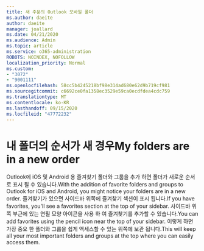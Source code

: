 ```yaml
---
title: 새 주문의 Outlook 모바일 폴더
ms.author: daeite
author: daeite
manager: joallard
ms.date: 04/21/2020
ms.audience: Admin
ms.topic: article
ms.service: o365-administration
ROBOTS: NOINDEX, NOFOLLOW
localization_priority: Normal
ms.custom:
- "3072"
- "9001111"
ms.openlocfilehash: 58cc5b4245218bf98e314ad680e62d9b719cf981
ms.sourcegitcommit: c6692ce0fa1358ec3529e59ca0ecdfdea4cdc759
ms.translationtype: MT
ms.contentlocale: ko-KR
ms.lasthandoff: 09/15/2020
ms.locfileid: "47772232"
---
```

# <a name="my-folders-are-in-a-new-order"></a><span data-ttu-id="fad86-102">내 폴더의 순서가 새 경우</span><span class="sxs-lookup"><span data-stu-id="fad86-102">My folders are in a new order</span></span>

<span data-ttu-id="fad86-103">Outlook에 iOS 및 Android 용 즐겨찾기 폴더와 그룹을 추가 하면 폴더가 새로운 순서로 표시 될 수 있습니다.</span><span class="sxs-lookup"><span data-stu-id="fad86-103">With the addition of favorite folders and groups to Outlook for iOS and Android, you might notice your folders are in a new order.</span></span> <span data-ttu-id="fad86-104">즐겨찾기가 있으면 사이드바 위쪽에 즐겨찾기 섹션이 표시 됩니다.</span><span class="sxs-lookup"><span data-stu-id="fad86-104">If you have favorites, you'll see a favorites section at the top of your sidebar.</span></span> <span data-ttu-id="fad86-105">사이드바 위쪽 부근에 있는 연필 모양 아이콘을 사용 하 여 즐겨찾기를 추가할 수 있습니다.</span><span class="sxs-lookup"><span data-stu-id="fad86-105">You can add favorites using the pencil icon near the top of your sidebar.</span></span> <span data-ttu-id="fad86-106">이렇게 하면 가장 중요 한 폴더와 그룹을 쉽게 액세스할 수 있는 위쪽에 보관 됩니다.</span><span class="sxs-lookup"><span data-stu-id="fad86-106">This will keep all your most important folders and groups at the top where you can easily access them.</span></span>